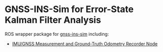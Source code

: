 # GNSS-INS-Sim for Error-State Kalman Filter Analysis

ROS wrapper package for [gnss-ins-sim](https://github.com/Aceinna/gnss-ins-sim) including:

* [IMU/GNSS Measurement and Ground-Truth Odometry Recorder Node](src/recorder_node.py)